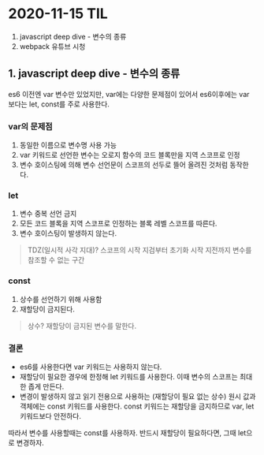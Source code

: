 
# 2020-11-15 TIL

1. javascript deep dive - 변수의 종류 
2. webpack 유튜브 시청

## **1. javascript deep dive - 변수의 종류**
es6 이전엔 var 변수만 있었지만, var에는 다양한 문제점이 있어서
es6이후에는 var 보다는 let, const를 주로 사용한다.

### var의 문제점

1. 동일한 이름으로 변수명 사용 가능
2. var 키워드로 선언한 변수는 오로지 함수의 코드 블록만을 지역 스코프로 인정
3. 변수 호이스팅에 의해 변수 선언문이 스코프의 선두로 뜰어 올려진 것처럼 동작한다.

### let

1. 변수 중복 선언 금지
2. 모든 코드 블록을 지역 스코프로 인정하는 블록 레벨 스코프를 따른다.
3. 변수 호이스팅이 발생하지 않는다.

> TDZ(일시적 사각 지대)? 스코프의 시작 지검부터 초기화 시작 지전까지 변수를 참조할 수 없는 구간

### const

1. 상수를 선언하기 위해 사용함
2. 재할당이 금지된다.

> 상수? 재할당이 금지된 변수를 말한다.

### 결론

- es6를 사용한다면 var 키워드는 사용하지 않는다.
- 재할당이 필요한 경우에 한정해 let 키워드를 사용한다. 이때 변수의 스코프는 최대한 좁게 만든다.
- 변경이 발생하지 않고 읽기 전용으로 사용하는 (재할당이 필요 없는 상수) 원시 값과 객체에는 const 키워드를 사용한다. const 키워드는 재할당을 금지하므로 var, let 키워드보다 안전하다.

따라서 변수를 사용할때는 const를 사용하자. 반드시 재할당이 필요하다면, 그때 let으로 변경하자.

